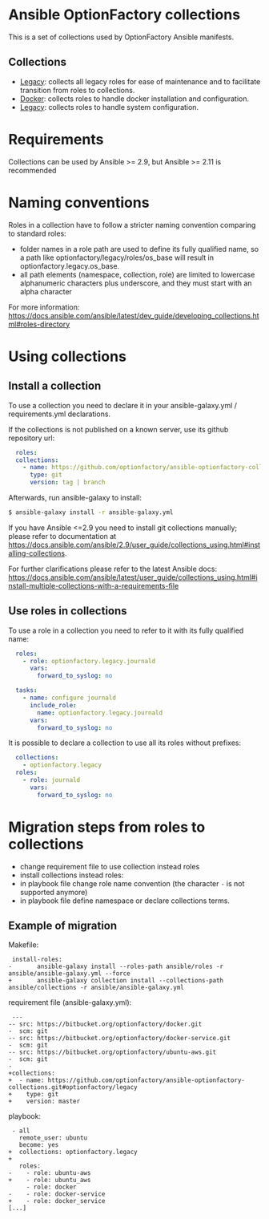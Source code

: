 # Ansible OptionFactory collections

This is a set of collections used by OptionFactory Ansible manifests.

## Collections

- [Legacy](optionfactory/legacy): collects all legacy roles for ease of maintenance and to facilitate transition from roles to collections.
- [Docker](optionfactory/docker): collects roles to handle docker installation and configuration.
- [Legacy](optionfactory/system): collects roles to handle system configuration.
 
# Requirements

Collections can be used by Ansible &gt;= 2.9, but Ansible &gt;= 2.11 is recommended

# Naming conventions

Roles in a collection have to follow a stricter naming convention comparing to standard roles:

- folder names in a role path are used to define its fully qualified name, so a path like optionfactory/legacy/roles/os_base will result in optionfactory.legacy.os_base.
- all path elements (namespace, collection, role) are limited to lowercase alphanumeric characters plus underscore, and they must start with an alpha character

For more information: https://docs.ansible.com/ansible/latest/dev_guide/developing_collections.html#roles-directory

# Using collections

## Install a collection

To use a collection you need to declare it in your ansible-galaxy.yml / requirements.yml declarations. 

If the collections is not published on a known server, use its github repository url:

```yml
  roles:
  collections:
    - name: https://github.com/optionfactory/ansible-optionfactory-collections
      type: git
      version: tag | branch
```

Afterwards, run ansible-galaxy to install:

```bash
$ ansible-galaxy install -r ansible-galaxy.yml
```

If you have Ansible &lt;=2.9 you need to install git collections manually; please refer to documentation at https://docs.ansible.com/ansible/2.9/user_guide/collections_using.html#installing-collections.


For further clarifications please refer to the latest Ansible docs: https://docs.ansible.com/ansible/latest/user_guide/collections_using.html#install-multiple-collections-with-a-requirements-file

## Use roles in collections

To use a role in a collection you need to refer to it with its fully qualified name:

```yml
  roles:
    - role: optionfactory.legacy.journald
      vars:
        forward_to_syslog: no
```

```yml
  tasks:
    - name: configure journald
      include_role: 
        name: optionfactory.legacy.journald
      vars:
        forward_to_syslog: no
```

It is possible to declare a collection to use all its roles without prefixes:

```yml
  collections:
    - optionfactory.legacy
  roles:
    - role: journald
      vars:
        forward_to_syslog: no
```


# Migration steps from roles to collections

* change requirement file to use collection instead roles
* install collections instead roles:
* in playbook file change role name convention (the character `-` is not supported anymore)
* in playbook file define namespace or declare collections terms.

## Example of migration
Makefile:
```
 install-roles:
-       ansible-galaxy install --roles-path ansible/roles -r ansible/ansible-galaxy.yml --force
+       ansible-galaxy collection install --collections-path ansible/collections -r ansible/ansible-galaxy.yml

```
requirement file (ansible-galaxy.yml):
```
 ---
-- src: https://bitbucket.org/optionfactory/docker.git
-  scm: git
-- src: https://bitbucket.org/optionfactory/docker-service.git
-  scm: git
-- src: https://bitbucket.org/optionfactory/ubuntu-aws.git
-  scm: git
-
+collections:
+  - name: https://github.com/optionfactory/ansible-optionfactory-collections.git#optionfactory/legacy
+    type: git
+    version: master

```
playbook:
```
 - all
   remote_user: ubuntu
   become: yes
+  collections: optionfactory.legacy
+
   roles:
-    - role: ubuntu-aws
+    - role: ubuntu_aws
     - role: docker
-    - role: docker-service
+    - role: docker_service
[...]
```
